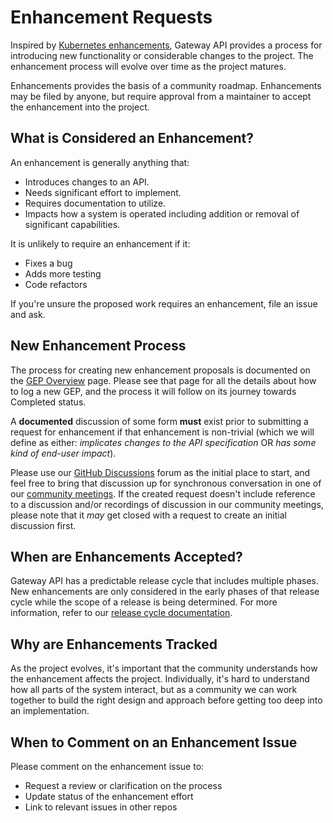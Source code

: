 # Enhancement Requests

Inspired by [Kubernetes enhancements][enhance], Gateway API provides a process for
introducing new functionality or considerable changes to the project. The
enhancement process will evolve over time as the project matures.

[enhance]: https://github.com/kubernetes/enhancements

Enhancements provides the basis of a community roadmap. Enhancements may be
filed by anyone, but require approval from a maintainer to accept the
enhancement into the project.

## What is Considered an Enhancement?

An enhancement is generally anything that:

- Introduces changes to an API.
- Needs significant effort to implement.
- Requires documentation to utilize.
- Impacts how a system is operated including addition or removal of significant
  capabilities.

It is unlikely to require an enhancement if it:

- Fixes a bug
- Adds more testing
- Code refactors

If you're unsure the proposed work requires an enhancement, file an issue
and ask.

## New Enhancement Process

The process for creating new enhancement proposals is documented on the
[GEP Overview][gep] page. Please see that page for all the details about how
to log a new GEP, and the process it will follow on its journey towards
Completed status.

A **documented** discussion of some form **must** exist prior to submitting a
request for enhancement if that enhancement is non-trivial (which we will define
as either: _implicates changes to the API specification_
OR _has some kind of end-user impact_).

Please use our [GitHub Discussions][discussion] forum as the initial place to
start, and feel free to bring that discussion up for synchronous conversation in
one of our [community meetings][meetings]. If the created request doesn't
include reference to a discussion and/or recordings of discussion in our
community meetings, please note that it _may_ get closed with a request to
create an initial discussion first.

[gep]: ../geps/overview.md
[discussion]: https://github.com/kubernetes-sigs/gateway-api/discussions/new/choose
[meetings]: index.md#meetings

## When are Enhancements Accepted?

Gateway API has a predictable release cycle that includes multiple phases. New
enhancements are only considered in the early phases of that release cycle while
the scope of a release is being determined. For more information, refer to our
[release cycle documentation](release-cycle.md).

## Why are Enhancements Tracked

As the project evolves, it's important that the community understands how the
enhancement affects the project.  Individually, it's hard to understand how all
parts of the system interact, but as a community we can work together to build
the right design and approach before getting too deep into an implementation.

## When to Comment on an Enhancement Issue

Please comment on the enhancement issue to:

- Request a review or clarification on the process
- Update status of the enhancement effort
- Link to relevant issues in other repos

